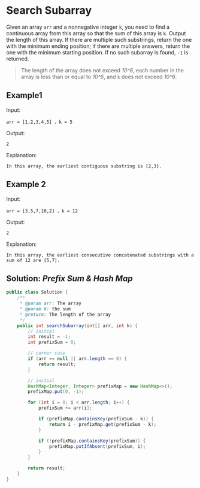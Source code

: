 # Search Subarray
Given an array `arr` and a nonnegative integer `k`, you need to find a continuous array from this array so that the sum of this array is `k`. Output the length of this array. If there are multiple such substrings, return the one with the minimum ending position; if there are multiple answers, return the one with the minimum starting position. If no such subarray is found, `-1` is returned.

>The length of the array does not exceed *10^6*, each number in the array is less than or equal to *10^6*, and `k` does not exceed *10^6*.

## Example1
Input:
```
arr = [1,2,3,4,5] ，k = 5

```
Output:
```
2

```
Explanation:
```
In this array, the earliest contiguous substring is [2,3].

```

## Example 2
Input:
```
arr = [3,5,7,10,2] ，k = 12

```
Output:
```
2

```
Explanation:
```
In this array, the earliest consecutive concatenated substrings with a sum of 12 are [5,7].

```

## Solution: *Prefix Sum & Hash Map*
```java
public class Solution {
    /**
     * @param arr: The array
     * @param k: the sum
     * @return: The length of the array
     */
    public int searchSubarray(int[] arr, int k) {
        // initial
        int result = -1;
        int prefixSum = 0;

        // corner case
        if (arr == null || arr.length == 0) {
            return result;
        }

        // initial
        HashMap<Integer, Integer> prefixMap = new HashMap<>();
        prefixMap.put(0, -1);

        for (int i = 0; i < arr.length; i++) {
            prefixSum += arr[i];

            if (prefixMap.containsKey(prefixSum - k)) {
                return i - prefixMap.get(prefixSum - k);
            }

            if (!prefixMap.containsKey(prefixSum)) {
                prefixMap.putIfAbsent(prefixSum, i);
            }
        }

        return result;
    }
}
```
